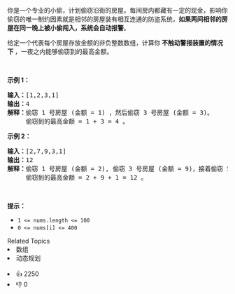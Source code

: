 <p>你是一个专业的小偷，计划偷窃沿街的房屋。每间房内都藏有一定的现金，影响你偷窃的唯一制约因素就是相邻的房屋装有相互连通的防盗系统，<strong>如果两间相邻的房屋在同一晚上被小偷闯入，系统会自动报警</strong>。</p>

<p>给定一个代表每个房屋存放金额的非负整数数组，计算你<strong> 不触动警报装置的情况下 </strong>，一夜之内能够偷窃到的最高金额。</p>

<p> </p>

<p><strong>示例 1：</strong></p>

<pre>
<strong>输入：</strong>[1,2,3,1]
<strong>输出：</strong>4
<strong>解释：</strong>偷窃 1 号房屋 (金额 = 1) ，然后偷窃 3 号房屋 (金额 = 3)。
     偷窃到的最高金额 = 1 + 3 = 4 。</pre>

<p><strong>示例 2：</strong></p>

<pre>
<strong>输入：</strong>[2,7,9,3,1]
<strong>输出：</strong>12
<strong>解释：</strong>偷窃 1 号房屋 (金额 = 2), 偷窃 3 号房屋 (金额 = 9)，接着偷窃 5 号房屋 (金额 = 1)。
     偷窃到的最高金额 = 2 + 9 + 1 = 12 。
</pre>

<p> </p>

<p><strong>提示：</strong></p>

<ul>
	<li><code>1 <= nums.length <= 100</code></li>
	<li><code>0 <= nums[i] <= 400</code></li>
</ul>
<div><div>Related Topics</div><div><li>数组</li><li>动态规划</li></div></div><br><div><li>👍 2250</li><li>👎 0</li></div>